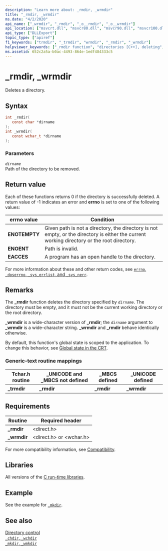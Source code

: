 ```yaml
---
description: "Learn more about: _rmdir, _wrmdir"
title: "_rmdir, _wrmdir"
ms.date: "4/2/2020"
api_name: ["_wrmdir", "_rmdir", "_o__rmdir", "_o__wrmdir"]
api_location: ["msvcrt.dll", "msvcr80.dll", "msvcr90.dll", "msvcr100.dll", "msvcr100_clr0400.dll", "msvcr110.dll", "msvcr110_clr0400.dll", "msvcr120.dll", "msvcr120_clr0400.dll", "ucrtbase.dll", "api-ms-win-crt-filesystem-l1-1-0.dll", "api-ms-win-crt-private-l1-1-0.dll"]
api_type: ["DLLExport"]
topic_type: ["apiref"]
f1_keywords: ["trmdir", "_trmdir", "wrmdir", "_rmdir", "_wrmdir"]
helpviewer_keywords: ["_rmdir function", "directories [C++], deleting", "rmdir function", "directories [C++], removing", "trmdir function", "_trmdir function", "_wrmdir function", "wrmdir function"]
ms.assetid: 652c2a5a-b0ac-4493-864e-1edf484333c5
---
```

# _rmdir, _wrmdir

Deletes a directory.

## Syntax

```C
int _rmdir(
   const char *dirname
);
int _wrmdir(
   const wchar_t *dirname
);
```

### Parameters

*`dirname`*\
Path of the directory to be removed.

## Return value

Each of these functions returns 0 if the directory is successfully deleted. A return value of -1 indicates an error and **errno** is set to one of the following values:

|errno value|Condition|
|-|-|
| **ENOTEMPTY** | Given path is not a directory, the directory is not empty, or the directory is either the current working directory or the root directory. |
| **ENOENT** | Path is invalid. |
| **EACCES** | A program has an open handle to the directory. |

For more information about these and other return codes, see [`errno`, `_doserrno`, `_sys_errlist`, and `_sys_nerr`](../errno-doserrno-sys-errlist-and-sys-nerr.md).

## Remarks

The **_rmdir** function deletes the directory specified by *`dirname`*. The directory must be empty, and it must not be the current working directory or the root directory.

**_wrmdir** is a wide-character version of **_rmdir**; the *`dirname`* argument to **_wrmdir** is a wide-character string. **_wrmdir** and **_rmdir** behave identically otherwise.

By default, this function's global state is scoped to the application. To change this behavior, see [Global state in the CRT](../global-state.md).

### Generic-text routine mappings

|Tchar.h routine|_UNICODE and _MBCS not defined|_MBCS defined|_UNICODE defined|
|---------------------|--------------------------------------|--------------------|-----------------------|
|**_trmdir**|**_rmdir**|**_rmdir**|**_wrmdir**|

## Requirements

|Routine|Required header|
|-------------|---------------------|
|**_rmdir**|\<direct.h>|
|**_wrmdir**|\<direct.h> or \<wchar.h>|

For more compatibility information, see [Compatibility](../compatibility.md).

## Libraries

All versions of the [C run-time libraries](../crt-library-features.md).

## Example

See the example for [`_mkdir`](mkdir-wmkdir.md).

## See also

[Directory control](../directory-control.md)\
[`_chdir`, `_wchdir`](chdir-wchdir.md)\
[`_mkdir`, `_wmkdir`](mkdir-wmkdir.md)
